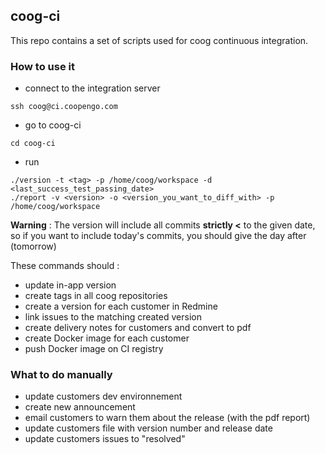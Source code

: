 ## coog-ci

This repo contains a set of scripts used for coog continuous integration.

### How to use it

- connect to the integration server
```
ssh coog@ci.coopengo.com
```
- go to coog-ci
```
cd coog-ci
```
- run
```
./version -t <tag> -p /home/coog/workspace -d <last_success_test_passing_date>
./report -v <version> -o <version_you_want_to_diff_with> -p /home/coog/workspace
```
**Warning** : The version will include all commits **strictly <** to the given date, so if you want to include today's commits, you should give the day after (tomorrow)

These commands should :
- update in-app version
- create tags in all coog repositories
- create a version for each customer in Redmine
- link issues to the matching created version
- create delivery notes for customers and convert to pdf
- create Docker image for each customer
- push Docker image on CI registry

### What to do manually

- update customers dev environnement
- create new announcement
- email customers to warn them about the release (with the pdf report)
- update customers file with version number and release date
- update customers issues to "resolved"
